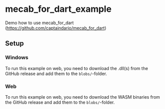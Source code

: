 # mecab_for_dart_example

Demo how to use mecab_for_dart (https://github.com/captaindario/mecab_for_dart)

## Setup

### Windows

To run this example on web, you need to download the .dll(s) from the GitHub release and add them to the `blobs/`-folder.

### Web

To run this example on web, you need to download the WASM binaries from the GitHub release and add them to the `blobs/`-folder.
